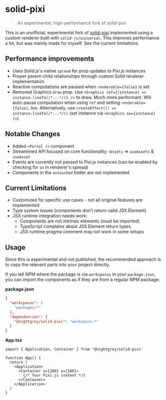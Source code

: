 # solid-pixi

> An experimental, high-performance fork of solid-pixi

This is an unofficial, experimental fork of [solid-pixi](https://github.com/sammccord/solid-pixi) implemented using a custom renderer built with `solid-js/universal`. This improves performance a lot, but was mainly made for myself. See the current limitations.

## Performance improvements

- Uses Solid.js's native `spread` for prop updates to Pixi.js instances
- Proper parent-child relationships through custom Solid renderer implementation
- Reactive computations are paused when `renderable={false}` is set.
- Removed Graphics `draw` prop. Use `<Graphics ref={(instance) => instance.lineTo(/*...*/)} />` to draw. Much more performant. Will auto-pause computation when using `ref` and setting `renderable={false}`, too. Alternatively, use `createEffect(() => instance.lineTo(/*...*/))` (set instance via `<Graphics as={instance} />`).

## Notable Changes

- Added `<Portal />` component
- Streamlined API focused on core functionality
-`Assets` => `useAssets` & `useAsset`
- Events are currently not passed to Pixi.js instances (can be enabled by checking for `on` in renderer's spread)
- Components in the `untouched` folder are not implemented


## Current Limitations

- Customized for specific use cases - not all original features are implemented
- Type system issues (components don't return valid JSX.Element)
- JSX runtime integration needs work:
  - Components are not intrinsic elements (must be imported)
  - TypeScript complains about JSX.Element return types
  - JSX runtime pragma comment may not work in some setups

## Usage

Since this is experimental and not published, the recommended approach is to copy the relevant parts into your project directly.

If you tell NPM where the package is via `workspaces` in your `package.json`, you can import the components as if they are from a regular NPM package:

**package.json**
```json
{
  "workspaces": [
    "packages/*"
  ],
  "dependencies": {
    "@nightgrey/solid-pixi": "workspace:*"
  }
}
```


**App.tsx**
```tsx
import { Application, Container } from '@nightgrey/solid-pixi'

function App() {
  return (
    <Application>
      <Container x={100} y={100}>
        {/* Your Pixi.js content */}
      </Container>
    </Application>
  )
}
```
